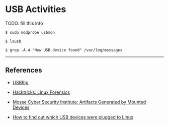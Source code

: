 # USB Activities

TODO: fill this info

```
$ sudo modprobe usbmon

$ lsusb

$ grep -A 4 "New USB device found" /var/log/messages
```

---
## References

- [USBRip](https://github.com/snovvcrash/usbrip)

- [Hacktricks: Linux Forensics](https://book.hacktricks.xyz/generic-methodologies-and-resources/basic-forensic-methodology/linux-forensics)

- [Mosse Cyber Security Institute: Artifacts Generated by Mounted Devices](https://library.mosse-institute.com/articles/2022/07/linux-forensics-artifacts-generated-by-mounted-devices/linux-forensics-artifacts-generated-by-mounted-devices.html)

- [How to find out which USB devices were plugged to Linux](https://miloserdov.org/?p=3371)